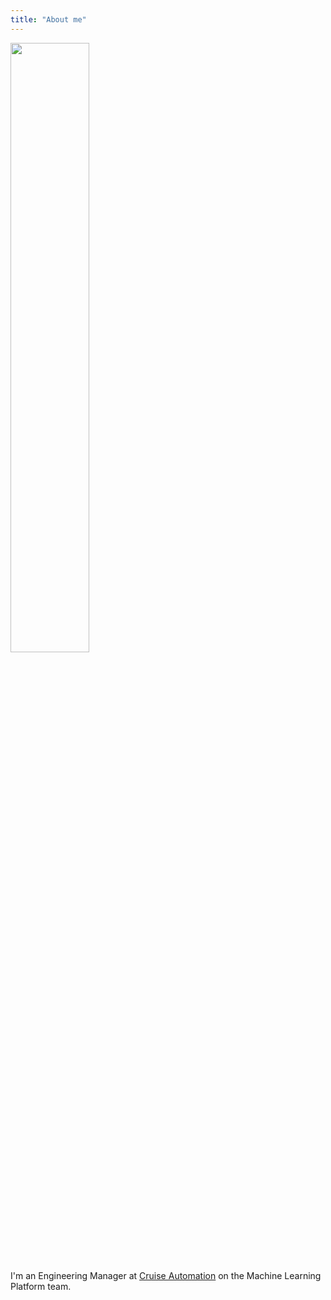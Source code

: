 ```yaml
---
title: "About me"
---
```


<img src="/assets/img/matt.jpg" width="50%"/>

I'm an Engineering Manager at [Cruise Automation](https://getcruise.com/) on the Machine Learning Platform team.